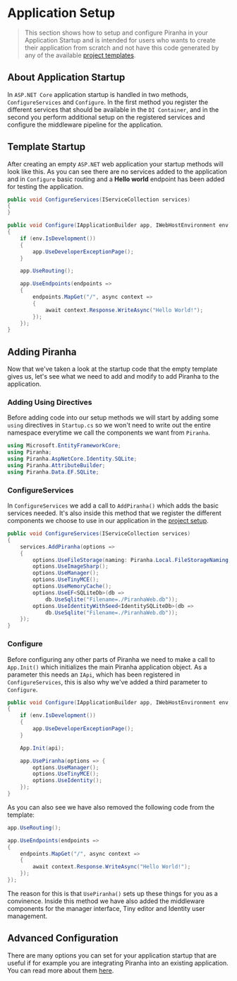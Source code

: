 # Application Setup

> This section shows how to setup and configure Piranha in your Application Startup and is intended for users who wants to create their application from scratch and not have this code generated by any of the available [project templates](project-templates).

## About Application Startup

In `ASP.NET Core` application startup is handled in two methods, `ConfigureServices` and `Configure`. In the first method you register the different services that should be available in the `DI Container`, and in the second you perform additional setup on the registered services and configure the middleware pipeline for the application.

## Template Startup

After creating an empty `ASP.NET` web application your startup methods will look like this. As you can see there are no services added to the application and in `Configure` basic routing and a **Hello world** endpoint has been added for testing the application.

~~~ csharp
public void ConfigureServices(IServiceCollection services)
{
}

public void Configure(IApplicationBuilder app, IWebHostEnvironment env)
{
    if (env.IsDevelopment())
    {
        app.UseDeveloperExceptionPage();
    }

    app.UseRouting();

    app.UseEndpoints(endpoints =>
    {
        endpoints.MapGet("/", async context =>
        {
            await context.Response.WriteAsync("Hello World!");
        });
    });
}
~~~

## Adding Piranha

Now that we've taken a look at the startup code that the empty template gives us, let's see what we need to add and modify to add Piranha to the application.

### Adding Using Directives

Before adding code into our setup methods we will start by adding some `using` directives in `Startup.cs` so we won't need to write out the entire namespace everytime we call the components we want from `Piranha`.

~~~ csharp
using Microsoft.EntityFrameworkCore;
using Piranha;
using Piranha.AspNetCore.Identity.SQLite;
using Piranha.AttributeBuilder;
using Piranha.Data.EF.SQLite;
~~~

### ConfigureServices

In `ConfigureServices` we add a call to `AddPiranha()` which adds the basic services needed. It's also inside this method that we register the different components we choose to use in our application in the [project setup](project-setup).

~~~ csharp
public void ConfigureServices(IServiceCollection services)
{
    services.AddPiranha(options =>
    {
        options.UseFileStorage(naming: Piranha.Local.FileStorageNaming.UniqueFolderNames);
        options.UseImageSharp();
        options.UseManager();
        options.UseTinyMCE();
        options.UseMemoryCache();
        options.UseEF<SQLiteDb>(db =>
            db.UseSqlite("Filename=./PiranhaWeb.db"));
        options.UseIdentityWithSeed<IdentitySQLiteDb>(db =>
            db.UseSqlite("Filename=./PiranhaWeb.db"));
    });
}
~~~

### Configure

Before configuring any other parts of Piranha we need to make a call to `App.Init()` which initializes the main Piranha application object. As a parameter this needs an `IApi`, which has been registered in `ConfigureServices`, this is also why we've added a third parameter to `Configure`.

~~~ csharp
public void Configure(IApplicationBuilder app, IWebHostEnvironment env, IApi api)
{
    if (env.IsDevelopment())
    {
        app.UseDeveloperExceptionPage();
    }

    App.Init(api);

    app.UsePiranha(options => {
        options.UseManager();
        options.UseTinyMCE();
        options.UseIdentity();
    });
}
~~~

As you can also see we have also removed the following code from the template:

~~~ csharp
app.UseRouting();

app.UseEndpoints(endpoints =>
{
    endpoints.MapGet("/", async context =>
    {
        await context.Response.WriteAsync("Hello World!");
    });
});
~~~

The reason for this is that `UsePiranha()` sets up these things for you as a convinence. Inside this method we have also added the middleware components for the manager interface, Tiny editor and Identity user management.

## Advanced Configuration

There are many options you can set for your application startup that are useful if for example you are integrating Piranha into an existing application. You can read more about them [here](startup-options).